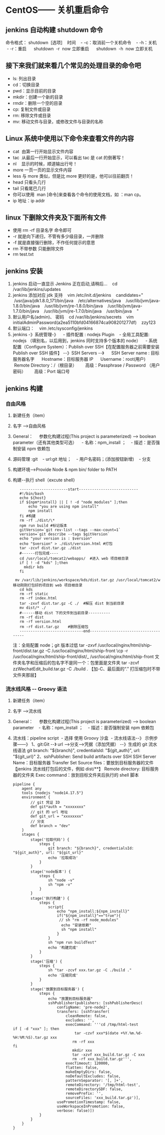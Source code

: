 # CentOS—— 关机重启命令

## jenkins 自动构建 shutdown 命令

命令格式： shutdown  [选项]    时间
   - -c：取消前一个关机命令
   - -h：关机
   - -r：重启
     shutdown  -r  now 立即重启
     shutdown  -h  now 立即关机

## 接下来我们就来看几个常见的处理目录的命令吧

- ls: 列出目录
- cd：切换目录
- pwd：显示目前的目录
- mkdir：创建一个新的目录
- rmdir：删除一个空的目录
- cp: 复制文件或目录
- rm: 移除文件或目录
- mv: 移动文件与目录，或修改文件与目录的名称

## Linux 系统中使用以下命令来查看文件的内容

- cat  由第一行开始显示文件内容
- tac  从最后一行开始显示，可以看出 tac 是 cat 的倒著写！
- nl    显示的时候，顺道输出行号！
- more 一页一页的显示文件内容
- less 与 more 类似，但是比 more 更好的是，他可以往前翻页！
- head 只看头几行
- tail 只看尾巴几行
- 你可以使用  man [命令]来查看各个命令的使用文档，如 ：man cp。
- ip 地址：ip addr

## linux 下删除文件夹及下面所有文件

- 使用 rm -rf 目录名字 命令即可
- -r 就是向下递归，不管有多少级目录，一并删除
- -f 就是直接强行删除，不作任何提示的意思
- rm 不带参数 只能删除文件
- rm test.txt

## jenkins 安装

1. jenkins 启动一直显示 Jenkins 正在启动,请稍后...
      cd /var/lib/jenkins/updates
2. jenkins 添加对应 jdk 支持
      vim /etc/init.d/jenkins
      candidates="
      /usr/java/jdk1.8.0_171/bin/java
      /etc/alternatives/java
      /usr/lib/jvm/java-1.8.0/bin/java
      /usr/lib/jvm/jre-1.8.0/bin/java
      /usr/lib/jvm/java-1.7.0/bin/java
      /usr/lib/jvm/jre-1.7.0/bin/java
      /usr/bin/java
      "
3. 默认用户名(admin)、 密码
      cd /var/lib/jenkins/secrets
      vim initialAdminPassword(a2ea5110bfd04166874ca908201277df)
      zzy123
4. 默认端口：
      vim /etc/sysconfig/jenkins
5. jenkins -》系统管理-》
      - 插件配置 : nodejs Plugin
      - 全局工具配置: nodejs （填别名，以后用到，jenkins 同时支持多个版本的 node）
      - 系统配置（Configure System）：Publish over SSH【在配置服务器之前需要安装 Publish over SSH 插件】 --》SSH Servers --》
        SSH Server name : 目标服务器名字
        Hostname：目标服务器 IP
        Username：root(用户)
        Remote Directory：/（根目录）
         高级：Passphrase / Password （用户密码）
         高级：Port 端口号

## jenkins 构建

### 自由风格

1. 新建任务（item）
2. 名字 -->自由风格
3. General：
       参数化构建过程(This project is parameterized) --> boolean parameter（还有其他类型可选）
      - 名称：npm_install ；
      - 描述：是否强制安装 npm 依赖包
4. 源码管理 :git
      - url:git 地址；
      - 用户名密码；(添加按钮新增)
      - 分支
5. 构建环境-->Provide Node & npm bin/ folder to PATH
6. 构建--执行 shell（excute shell）

   ```code
      ----------------------start---------------------------
      #!/bin/bash
      echo ${host}
      if ${npm*install} || [ ! -d "node_modules" ];then
          echo "you are using npm install"
          npm install
      fi #构建
      rm -rf ./dist/\*
      npm run build #标记版本
      gitVersion=`git rev-list --tags --max-count=1`
      version=`git describe --tags $gitVersion`
      echo "your version is : $version"
      echo "$version" > ./dist/version.html #打包
      tar -zcvf dist.tar.gz ./dist
      #------打包完成----
      cd /usr/local/tomcat2/webapps/  #进入 web 项目根目录
      if [ ! -d "kds" ];then
        mkdir kds
      fi
      mv /var/lib/jenkins/workspace/kds/dist.tar.gz /usr/local/tomcat2/webapps/kds  #移动刚刚打包好的项目到 web 项目根目录
      cd kds
      rm -rf static
      rm -rf index.html
      tar -zxvf dist.tar.gz -C ./  #解压 dist 到当前目录
      mv dist/* ./
      #------移动 dist 下的文件到当前目录----------
      rm -rf dist
      rm -rf version.html
      rm -rf dist.tar.gz    #删除压缩包
      -----------------------------end-------------------------------------
   ```

   注：全局配置 node；git 版本过低
   tar -zxvf /usr/local/nginx/html/ship-front/dist.tar.gz -C /usr/local/nginx/html/ship-front
   \cp -r /usr/local/nginx/html/ship-front/dist/\_ /usr/local/nginx/html/ship-front
   文件夹名字和压缩后的包名字不是同一个：包里面是文件夹
   tar -zcvf zzWechatEdit_build.tar.gz -C ./build . 【加-C、最后面的“.” 打压缩包时不带文件夹那层】

### 流水线风格 -- Groovy 语法

1. 新建任务（item）
2. 名字 -->流水线
3. General：
       参数化构建过程(This project is parameterized) --> boolean parameter
      - 名称：npm_install ；
      - 描述：是否强制安装 npm 依赖包
4. 流水线：pipeline script
    - 选择 使用 Groovy 沙盒
    - 流水线语法--》 示例步骤——》
   1、git:Git --》 url -->分支-->凭据（添加凭据） --》生成的 git 流水线语法
   git branch: "${branch}", credentialsId: "${git_auth}", url: "${git_url}"
   2、sshPublisher: Send build artifacts over SSH
   SSH Server Name：目标服务器
   Transfer Set Source files：要放到目标服务器的文件【jenkins 流水线打包后的文件，例如 dist/\*\*】
   Remote directory: 目标服务器的文件夹
   Exec command：放到目标文件夹后执行的 shell 脚本

   ```code
   pipeline {
       agent any
       tools {nodejs "node14.17.5"}
       environment {
           // git 凭证 ID
           def git*auth = "xxxxxxxx"
           // git 的 url 地址
           def git_url = "xxxxxxxx"
           // 分支
           def branch = "dev"
       }
       stages {
           stage('拉取代码') {
               steps {
                   git branch: "${branch}", credentialsId: "${git_auth}", url: "${git_url}"
                   echo '拉取成功'
               }
           }
           stage('node版本') {
               steps {
                   sh "node -v"
                   sh "npm -v"
               }
           }
           stage('执行构建') {
               steps {
                   script{
                       echo "npm_install:${npm_install}"
                       if("${npm_install}"=="true"){
                        // sh "rm -rf node_modules"
                         echo "安装依赖"
                         sh "npm install"
                       }
                   }
                   sh "npm run buildTest"
                   echo '构建完成'
               }
           }
           stage('压缩') {
               steps {
                   sh "tar -zcvf xxx.tar.gz -C ./build ."
                   echo '压缩完成'
               }
           }
           stage('放置到目标服务器') {
               steps {
                   echo "放置到目标服务器"
                   sshPublisher(publishers: [sshPublisherDesc(
                       configName: 'pre-node2',
                       transfers: [sshTransfer(
                           cleanRemote: false,
                           excludes: '',
                           execCommand: '''cd /tmp/html-test
   if [ -d "xxx" ]; then
                               tar -czvf xxx*$(date +%Y.%m.%d-%H:%M:%S).tar.gz xxx
                              rm -rf xxx
   fi
                              mkdir xxx
                              tar -xzvf xxx_build.tar.gz -C xxx
                              rm -rf xxx_build.tar.gz''',
                           execTimeout: 120000,
                           flatten: false,
                           makeEmptyDirs: false,
                           noDefaultExcludes: false,
                           patternSeparator: '[, ]+',
                           remoteDirectory: '/tmp/html-test',
                           remoteDirectorySDF: false,
                           removePrefix: '',
                           sourceFiles: 'xxx_build.tar.gz')],
                       usePromotionTimestamp: false,
                       useWorkspaceInPromotion: false,
                       verbose: false)])
               }
           }
       }
   }
   ```
